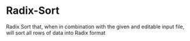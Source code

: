 # Radix-Sort
Radix Sort that, when in combination with the given and editable input file, will sort all rows of data into Radix format
